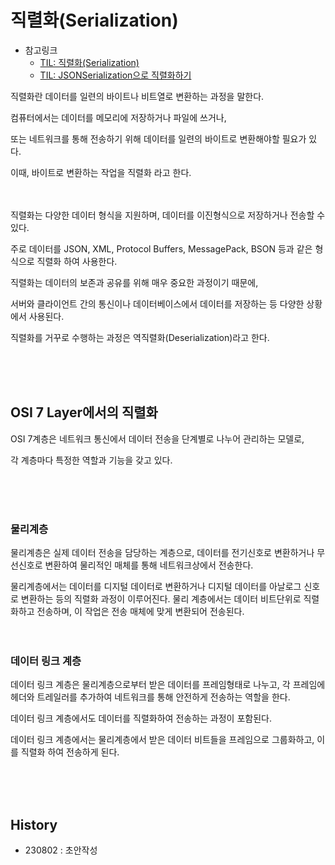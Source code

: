 # 직렬화(Serialization)

- 참고링크
    - [TIL: 직렬화(Serialization)](https://github.com/isGeekCode/TIL/blob/main/ComputerScience/Serialization.md)
    - [TIL: JSONSerialization으로  직렬화하기](https://github.com/isGeekCode/TIL/blob/main/iOS-Foundation/Foundation_JSONSerialization.md)

직렬화란 데이터를 일련의 바이트나 비트열로 변환하는 과정을 말한다.  

컴퓨터에서는 데이터를 메모리에 저장하거나 파일에 쓰거나,   

또는 네트워크를 통해 전송하기 위해 데이터를 일련의 바이트로 변환해야할 필요가 있다.  

이때, 바이트로 변환하는 작업을 직렬화 라고 한다.  

<br><br>
직렬화는 다양한 데이터 형식을 지원하며, 데이터를 이진형식으로 저장하거나 전송할 수 있다.  

주로 데이터를 JSON,  XML, Protocol Buffers, MessagePack, BSON 등과 같은 형식으로 직렬화 하여 사용한다.  

직렬화는 데이터의 보존과 공유를 위해 매우 중요한 과정이기 때문에,  

서버와 클라이언트 간의 통신이나 데이터베이스에서 데이터를 저장하는 등 다양한 상황에서 사용된다. 

직렬화를 거꾸로 수행하는 과정은 역직렬화(Deserialization)라고 한다.  

<br><br><br>
## OSI 7 Layer에서의 직렬화
OSI 7계층은 네트워크 통신에서 데이터 전송을 단계별로 나누어 관리하는 모델로,   

각 계층마다 특정한 역할과 기능을 갖고 있다.  

<br><br><br>
### 물리계층
물리계층은 실제 데이터 전송을 담당하는 계층으로, 데이터를 전기신호로 변환하거나 무선신호로 변환하여 물리적인 매체를 통해 네트워크상에서 전송한다.  

물리계층에서는 데이터를 디지털 데이터로 변환하거나 디지털 데이터를 아날로그 신호로 변환하는 등의 직렬화 과정이  이루어진다.  물리 계층에서는 데이터 비트단위로 직렬화하고 전송하며, 이 작업은 전송 매체에 맞게 변환되어 전송된다.
<br><br><br>

### 데이터 링크 계층
데이터 링크 계층은 물리계층으로부터 받은 데이터를 프레임형태로 나누고, 각 프레임에 헤더와 트레일러를 추가하여 네트워크를 통해 안전하게 전송하는 역할을 한다.  

데이터 링크 계층에서도 데이터를 직렬화하여 전송하는 과정이 포함된다.  

데이터 링크 계층에서는 물리계층에서 받은 데이터 비트들을 프레임으로 그룹화하고, 이를 직렬화 하여 전송하게 된다.  


<br><br><br>
## History
- 230802 : 초안작성
